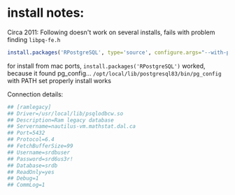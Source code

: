 
# install notes: 
Circa 2011: Following doesn't work on several installs, fails with problem finding `libpq-fe.h`

 ```r
 install.packages('RPostgreSQL', type='source', configure.args="--with-pgsql-libraries=/opt/local/lib/postgresql83/ --with-pgsql-includes=/opt/local/include/postgresql83/")
 ```

 for install from mac ports, `install.packages('RPostgreSQL')` worked, because it found pg_config... `/opt/local/lib/postgresql83/bin/pg_config`
 with PATH set properly install works

Connection details:
```sh
## [ramlegacy]
## Driver=/usr/local/lib/psqlodbcw.so
## Description=Ram legacy database
## Servername=nautilus-vm.mathstat.dal.ca
## Port=5432
## Protocol=6.4
## FetchBufferSize=99
## Username=srdbuser
## Password=srd6us3r!
## Database=srdb
## ReadOnly=yes
## Debug=1
## CommLog=1
```

